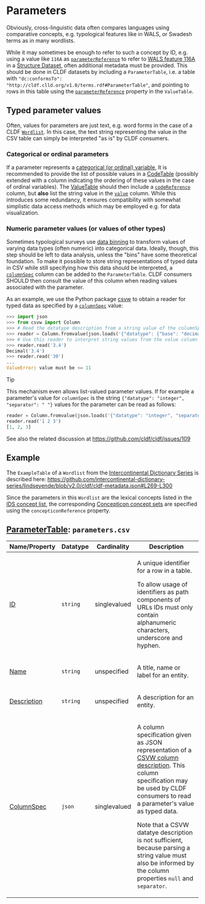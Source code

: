 # Parameters

Obviously, cross-linguistic data often compares languages using comparative concepts,
e.g. typological features like in WALS, or Swadesh terms as in many wordlists.

While it may sometimes be enough to refer to such a concept by ID, e.g.
using a value like `116A` as 
[`parameterReference`](http://cldf.clld.org/v1.0/terms.rdf#parameterReference)
to refer to [WALS feature 116A](http://wals.info/feature/116A)
in a [Structure Dataset](../../modules/StructureDataset), often additional metadata
must be provided. This should be done in CLDF datasets by including a
`ParameterTable`, i.e. a table with `"dc:conformsTo": "http://cldf.clld.org/v1.0/terms.rdf#ParameterTable"`, and pointing to rows in this table
using the [`parameterReference`](http://cldf.clld.org/v1.0/terms.rdf#parameterReference)
property in the `ValueTable`.


## Typed parameter values

Often, values for parameters are just text, e.g. word forms in the case of a CLDF [`Wordlist`](../../modules/Wordlist).
In this case, the text string representing the value in the CSV table can simply be interpreted "as is"
by CLDF consumers.


### Categorical or ordinal parameters

If a parameter represents a [categorical (or ordinal) variable](https://en.wikipedia.org/wiki/Categorical_variable),
It is recommended to provide the list of possible values in a [CodeTable](../codes) (possibly extended with a column
indicating the ordering of these values in the case of ordinal variables).
The [ValueTable](../values) should then include a [`codeReference`](http://cldf.clld.org/v1.0/terms.rdf#codeReference)
column, but **also** list the string value in the [`value`](http://cldf.clld.org/v1.0/terms.rdf#value) column. 
While this introduces some redundancy, it ensures compatibility with somewhat simplistic data access methods which may be
employed e.g. for data visualization.


### Numeric parameter values (or values of other types)

Sometimes typological surveys use [data binning](https://en.wikipedia.org/wiki/Data_binning) to transform values of
varying data types (often numeric) into categorical data. Ideally, though, this step should be left to data analysis,
unless the "bins" have some theoretical foundation. To make it possible to store string representations of typed data
in CSV while still specifying how this data should be interpreted, a
[`columnSpec`](http://cldf.clld.org/v1.0/terms.rdf#columnSpec) column can be added to the `ParameterTable`. CLDF
consumers SHOULD then consult the value of this column when reading values associated with the parameter.

As an example, we use the Python package [csvw](https://pypi.org/project/csvw) to obtain a reader for typed data as
specified by a [`columnSpec`](http://cldf.clld.org/v1.0/terms.rdf#columnSpec) value:
```python
>>> import json
>>> from csvw import Column
>>> # Read the datatype description from a string value of the columnSpec column:
>>> reader = Column.fromvalue(json.loads('{"datatype": {"base": "decimal", "minimum": "1", "maximum": "11"}}'))
>>> # Use this reader to interpret string values from the value column as appropriate Python objects:
>>> reader.read('3.4')
Decimal('3.4')
>>> reader.read('30')
...
ValueError: value must be <= 11
```

> [!TIP]
> This mechanism even allows list-valued parameter values. If for example a parameter's value for `columnSpec`
> is the string `{"datatype": "integer", "separator": " "}` values for the parameter can be read as follows:

```python
reader = Column.fromvalue(json.loads('{"datatype": "integer", "separator": " "}'))
reader.read('1 2 3')
[1, 2, 3]
```

See also the related discussion at https://github.com/cldf/cldf/issues/109


## Example

The `ExampleTable` of a `Wordlist` from the [Intercontinental Dictionary Series](https://ids.clld.org)
is described here: https://github.com/intercontinental-dictionary-series/lindseyende/blob/v2.0/cldf/cldf-metadata.json#L269-L300

Since the parameters in this `Wordlist` are the lexical concepts listed in the [IDS concept list](https://concepticon.clld.org/contributions/Key-2016-1310),
the corresponding [Concepticon concept sets](https://concepticon.clld.org/parameters) are specified
using the `concepticonReference` property.

## [ParameterTable](http://cldf.clld.org/v1.0/terms.rdf#ParameterTable): `parameters.csv`

Name/Property | Datatype | Cardinality | Description
 --- | --- | --- | --- 
[ID](http://cldf.clld.org/v1.0/terms.rdf#id) | `string` | singlevalued | <div> <p>A unique identifier for a row in a table.</p> <p> To allow usage of identifiers as path components of URLs IDs must only contain alphanumeric characters, underscore and hyphen. </p> </div> 
[Name](http://cldf.clld.org/v1.0/terms.rdf#name) | `string` | unspecified | <div> <p>A title, name or label for an entity.</p> </div> 
[Description](http://cldf.clld.org/v1.0/terms.rdf#description) | `string` | unspecified | <div> <p>A description for an entity.</p> </div> 
[ColumnSpec](http://cldf.clld.org/v1.0/terms.rdf#columnSpec) | `json` | singlevalued | <div> <p>A column specification given as JSON representation of a <a href="https://www.w3.org/TR/tabular-metadata/#columns">CSVW column description</a>. This column specification may be used by CLDF consumers to read a parameter's value as typed data.</p> <p>Note that a CSVW datatye description is not sufficient, because parsing a string value must also be informed by the column properties <code>null</code> and <code>separator</code>.</p> </div> 